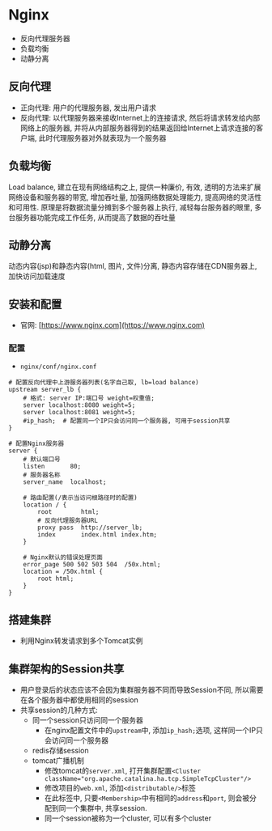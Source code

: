# Nginx

* 反向代理服务器
* 负载均衡
* 动静分离


## 反向代理

* 正向代理: 用户的代理服务器, 发出用户请求
* 反向代理: 以代理服务器来接收Internet上的连接请求, 然后将请求转发给内部网络上的服务器, 并将从内部服务器得到的结果返回给Internet上请求连接的客户端, 此时代理服务器对外就表现为一个服务器

## 负载均衡

Load balance, 建立在现有网络结构之上, 提供一种廉价, 有效, 透明的方法来扩展网络设备和服务器的带宽, 增加吞吐量, 加强网络数据处理能力, 提高网络的灵活性和可用性. 原理是将数据流量分摊到多个服务器上执行, 减轻每台服务器的眼里, 多台服务器功能完成工作任务, 从而提高了数据的吞吐量

## 动静分离

动态内容(jsp)和静态内容(html, 图片, 文件)分离, 静态内容存储在CDN服务器上, 加快访问加载速度


## 安装和配置

* 官网: [https://www.nginx.com](https://www.nginx.com)

### 配置

* `nginx/conf/nginx.conf`

```shell
# 配置反向代理中上游服务器列表(名字自己取, lb=load balance)
upstream server_lb {
    # 格式: server IP:端口号 weight=权重值;
    server localhost:8080 weight=5;  
    server localhost:8081 weight=5;
    #ip_hash;  # 配置同一个IP只会访问同一个服务器, 可用于session共享
}

# 配置Nginx服务器
server {
    # 默认端口号
    listen       80;
    # 服务器名称
    server_name  localhost;

    # 路由配置(/表示当访问根路径时的配置)
    location / {
        root        html;
        # 反向代理服务器URL
        proxy pass  http://server_lb;
        index       index.html index.htm;
    }

    # Nginx默认的错误处理页面
    error_page 500 502 503 504  /50x.html;
    location = /50x.html {
        root html;
    }
}
```


## 搭建集群

* 利用Nginx转发请求到多个Tomcat实例


## 集群架构的Session共享

* 用户登录后的状态应该不会因为集群服务器不同而导致Session不同, 所以需要在各个服务器中都使用相同的session
* 共享session的几种方式:
    - 同一个session只访问同一个服务器
        - 在nginx配置文件中的`upstream`中, 添加`ip_hash;`选项, 这样同一个IP只会访问同一个服务器
    - redis存储session
    - tomcat广播机制
        - 修改tomcat的`server.xml`, 打开集群配置`<Cluster className="org.apache.catalina.ha.tcp.SimpleTcpCluster"/>`
        - 修改项目的`web.xml`, 添加`<distributable/>`标签
        - 在此标签中, 只要`<Membership>`中有相同的`address`和`port`, 则会被分配到同一个集群中, 共享session.
        - 同一个session被称为一个cluster, 可以有多个cluster
